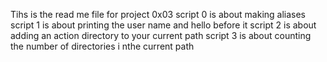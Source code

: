 Tihs is the read me file for project 0x03
 script 0 is about making aliases
 script 1 is about printing the user name and hello before it
 script 2 is about adding an action directory to your current path
 script 3 is about counting the number of directories i nthe current path
